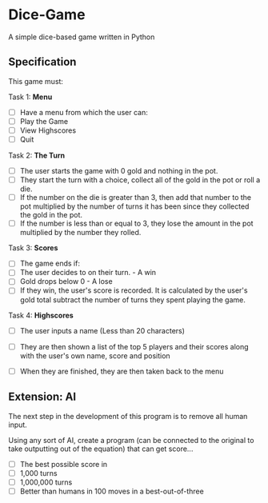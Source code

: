 # Dice-Game

A simple dice-based game written in Python


## Specification

This game must:

Task 1: **Menu**

- [ ] Have a menu from which the user can:
 - [ ] Play the Game 
 - [ ] View Highscores
 - [ ] Quit

Task 2: **The Turn**

- [ ] The user starts the game with 0 gold and nothing in the pot.
- [ ] They start the turn with a choice, collect all of the gold in the pot or roll a die.
 - [ ] If the number on the die is greater than 3, then add that number to the pot multiplied by the number of turns it has been since they collected the gold in the pot.
 - [ ] If the number is less than or equal to 3, they lose the amount in the pot multiplied by the number they rolled.

Task 3: **Scores**

- [ ] The game ends if:
 - [ ] The user decides to on their turn. - A win
 - [ ] Gold drops below 0 - A lose
- [ ] If they win, the user's score is recorded. It is calculated by the user's gold total subtract the number of turns they spent playing the game.

Task 4: **Highscores**

- [ ] The user inputs a name (Less than 20 characters)
- [ ] They are then shown a list of the top 5 players and their scores along with the user's own name, score and position
- [ ] When they are finished, they are then taken back to the menu 


## Extension: AI

The next step in the development of this program is to remove all human input.

Using any sort of AI, create a program (can be connected to the original to take outputting out of the equation) that can get score... 
- [ ] The best possible score in
 - [ ] 1,000 turns 
 - [ ] 1,000,000 turns
- [ ] Better than humans in 100 moves in a best-out-of-three 
